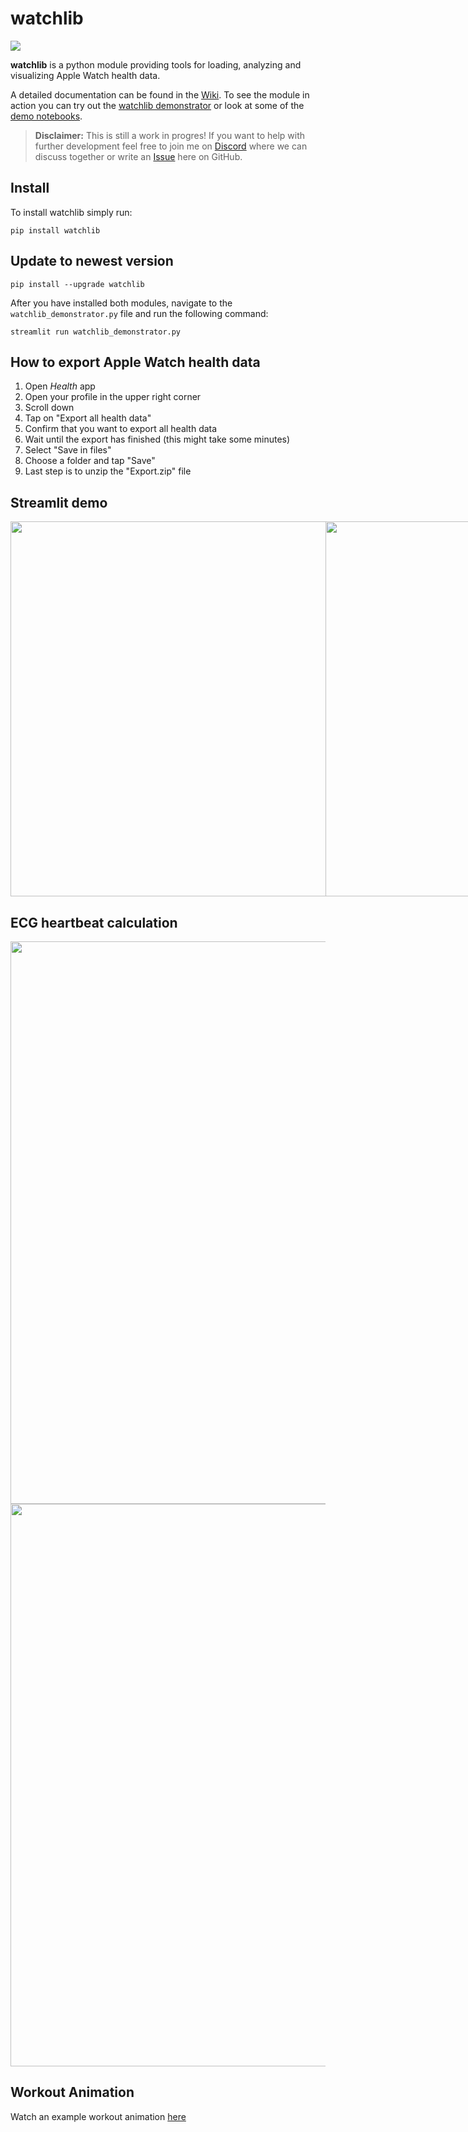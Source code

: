 # watchlib
<p>
<a href="https://pypi.org/project/watchlib/">
    <img src="https://img.shields.io/pypi/v/watchlib?color=brightgreen"/>
</a>
</p>
    
**watchlib** is a python module providing tools for loading, analyzing and visualizing Apple Watch health data. 

A detailed documentation can be found in the [Wiki](https://github.com/marcjulianschwarz/watchlib/wiki). To see the module in action you can try out the [watchlib demonstrator](https://github.com/marcjulianschwarz/watchlib/tree/main/demonstrator) or look at some of the [demo notebooks](https://github.com/marcjulianschwarz/watchlib/tree/main/demos).

> **Disclaimer:** This is still a work in progres! If you want to help with further development feel free to join me on [Discord](https://discord.gg/TYmZkn9ezf) where we can discuss together or write an [Issue](https://github.com/marcjulianschwarz/watchlib/issues/new) here on GitHub.

## Install
To install watchlib simply run:
```
pip install watchlib
```

## Update to newest version
```
pip install --upgrade watchlib
```

After you have installed both modules, navigate to the `watchlib_demonstrator.py` file and run the following command:
```
streamlit run watchlib_demonstrator.py
```


## How to export Apple Watch health data

1. Open *Health* app
2. Open your profile in the upper right corner
3. Scroll down
4. Tap on "Export all health data"
5. Confirm that you want to export all health data
6. Wait until the export has finished (this might take some minutes)
7. Select "Save in files"
8. Choose a folder and tap "Save"
9. Last step is to unzip the "Export.zip" file



## Streamlit demo
<div style="display:flex">
<img style="width:600px" src="https://user-images.githubusercontent.com/67844154/139928737-b6043660-24c3-47d6-9ea5-e54b461c9740.png"/>
<img style="width:600px" src="https://user-images.githubusercontent.com/67844154/139928829-7f27742e-f3a6-4494-9247-9fb81f79a1e4.png"/>
</div>

    
## ECG heartbeat calculation
<img style="width:900px" src="https://user-images.githubusercontent.com/67844154/139928546-002b8fbb-94c2-471b-ac05-b5cf64454b9e.png"/>
<img style="width:900px" src="https://user-images.githubusercontent.com/67844154/139928552-d6952176-14b5-4431-a3c6-db7eb893dd22.png"/>


## Workout Animation
Watch an example workout animation <a href="https://www.marc-julian.de/watchlib/animations/animation_1635878885.729083.html">here</a>

